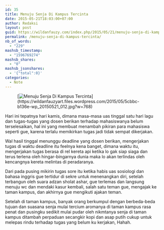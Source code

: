 ```yaml
---
id: 35
title: Menuju Senja Di Kampus Tercinta
date: 2015-05-21T18:03:00+07:00
author: Redaksi
layout: post
guid: https://wildanfauzy.com/index.php/2015/05/21/menuju-senja-di-kampus-tercinta/
permalink: /menuju-senja-di-kampus-tercinta/
nb_of_words:
  - "229"
mashsb_timestamp:
  - "1596769274"
mashsb_shares:
  - "0"
mashsb_jsonshares:
  - '{"total":0}'
categories:
  - Note
---
```

<figure class="wp-block-image size-large">[<img src="https://wildanfauzyart.files.wordpress.com/2015/05/5cbbc-b136e-wp_20150521_012.jpg?w=768" alt="Menuju Senja Di Kampus Tercinta" title="Menuju Senja Di Kampus Tercinta" data-recalc-dims="1" />](https://wildanfauzyart.files.wordpress.com/2015/05/5cbbc-b136e-wp_20150521_012.jpg?w=768)</figure> 

<p class="has-drop-cap">
  Hari ini tepatnya hari kamis, dimana masa-masa uas tinggal satu hari lagu dan tugas-tugas yang dosen berikan terhadap mahasiswanya belum terselesaikan, hal ini yang membuat menambah pikiran para mahasiswa seperti gue, karena terlalu memikirkan tugas jadi tidak sempat dikerjakan.
</p>

Wal hasil tinggal menunggu deadline yang dosen berikan, mengerjakan tugas di waktu deadline itu feelnya kena banget, dimana waktu itu, mengerjakan tugas berasa di rel kereta api ketika lo gak siap siaga dan terus terlena oleh hingar-bingarnya dunia maka lo akan terlindas oleh kencangnya kereta melintas di peradaranya.

Dari pada pusing mikirin tugas sore itu ketika habis uas sosiologi dan bahasa inggris gue tertidur di sekre untuk menenangkan diri, setelah terbangun oleh suara adzan sholat ashar, gue terlemas dan langsung menuju wc dan mendaki kasur kembali, salah satu teman gue, mengajak ke taman kampus, dan akhirnya gue mengikuti ajakan teman.

Setelah di taman kampus, banyak orang berkumpul dengan berbeda-beda tujuan dan suasana senja mulai tercium aromanya di taman kampus rasa penat dan pusingku sedikit mulai pudar oleh nikmtanya senja di taman kampus ditambah perpaduan secangkir kopi dan asap putih cukup untuk melepas rindu terhadap tugas yang belum ku kerjakan, Hahah.